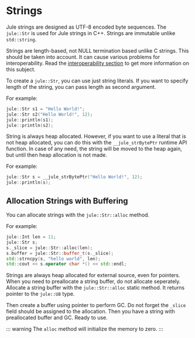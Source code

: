 # Strings

Jule strings are designed as UTF-8 encoded byte sequences. The `jule::Str` is used for Jule strings in C++. Strings are immutable unlike `std::string`.

Strings are length-based, not NULL termination based unlike C strings. This should be taken into account. It can cause various problems for interoperability. Read the [interoperability section](/integrated-jule/interoperability/types#strings) to get more information on this subject.

To create a `jule::Str`, you can use just string literals. If you want to specify length of the string, you can pass length as second argument.

For example:
```cpp
jule::Str s1 = "Hello World!";
jule::Str s2("Hello World!", 12);
jule::println(s1);
jule::println(s2);
```

String is always heap allocated. However, if you want to use a literal that is not heap allocated, you can do this with the `__jule_strBytePtr` runtime API function. In case of any need, the string will be moved to the heap again, but until then heap allocation is not made.

For example:
```cpp
jule::Str s = __jule_strBytePtr("Hello World!", 12);
jule::println(s);
```

## Allocation Strings with Buffering

You can allocate strings with the `jule::Str::alloc` method.

For example:
```cpp
jule::Int len = 11;
jule::Str s;
s._slice = jule::Str::alloc(len);
s.buffer = jule::Str::buffer_t(s._slice);
std::strncpy(s, "hello world", len);
std::cout << s.operator char *() << std::endl;
```

Strings are always heap allocated for external source, even for pointers. When you need to preallocate a string buffer, do not allocate seperately. Allocate a string buffer with the `jule::Str::alloc` static method. It returns pointer to the `jule::U8` type.

Then create a buffer using pointer to perform GC. Do not forget the `_slice` field should be assigned to the allocation. Then you have a string with preallocated buffer and GC. Ready to use.

::: warning
The `alloc` method will initialize the memory to zero.
:::

